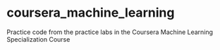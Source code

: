 # coursera_machine_learning
Practice code from the practice labs in the Coursera Machine Learning Specialization Course
